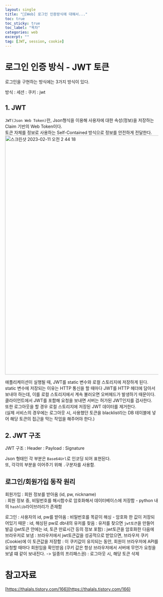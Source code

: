 ```yaml
---
layout: single
title: "📘[Web] 로그인 인증방식에 대해서..."
toc: true
toc_sticky: true
toc_label: "목차"
categories: web
excerpt: ""
tag: [JWT, session, cookie]
---
```


# 로그인 인증 방식 - JWT 토큰
로그인을 구현하는 방식에는 3가지 방식이 있다.  

방식
: 세션
: 쿠키
: jwt

## 1. JWT
`JWT(Json Web Token)`란, Json형식을 이용해 사용자에 대한 속성(정보)을 저장하는 Claim 기반의 Web Token이다.  
토큰 자체를 정보로 사용하는 Self-Contained 방식으로 정보를 안전하게 전달한다.  
<img width="782" alt="스크린샷 2023-02-11 오전 2 44 18" src="https://user-images.githubusercontent.com/104587537/218160212-c5d38c33-2f92-4eec-81fa-bb03e1c3ae3d.png">
<br>

애플리케이션이 실행될 때, JWT를 static 변수와 로컬 스토리지에 저장하게 된다.  
static 변수에 저장되는 이유는 HTTP 통신을 할 때마다 JWT를 HTTP 헤더에 담아서 보내야 하는데, 이를 로컬 스토리지에서 계속 불러오면 오버헤드가 발생하기 때문이다.  
클라이언트에서 JWT를 포함해 요청을 보내면 서버는 허가된 JWT인지를 검사한다.  
또한 로그아웃을 할 경우 로컬 스토리지에 저장된 JWT 데이터를 제거한다.  
(실제 서비스의 경우에는 로그아웃 시, 사용했던 토큰을 blacklist라는 DB 테이블에 넣어 해당 토큰의 접근을 막는 작업을 해주어야 한다.)

## 2. JWT 구조

JWT 구조
: Header
: Payload
: Signature

Json 형태인 각 부분은 `Base64Url`로 인코딩 되어 표현된다.  
또, 각각의 부분을 이어주기 위해 `.`구분자를 사용함.  


## 로그인/회원가입 동작 원리

회원가입
: 회원 정보를 받아옴 (id, pw, nickname)  
: 회원 정보 중, 비밀번호를 해시함수로 암호화해서 데이터베이스에 저장함 - python 내의 `hashlib`라이브러리가 존재함
<br>

로그인
: 사용자의 id, pw를 받아옴
: 비밀번호를 똑같이 해싱 - 암호화 한 값이 저장되어있기 때문
: id, 해싱된 pw로 db내의 유저를 찾음
: 유저를 찾으면 `jwt토큰`을 만들어 발급 (jwt토큰 안에는 id, 토큰 만료시간 등의 정보 포함)
: jwt토큰을 암호화한 다음에 브라우저로 보냄
: 브라우저에서 jwt토큰값을 성공적으로 받았으면, 브라우저 쿠키(Cookie)에 이 토큰값을 저장함
: 이 쿠키값이 유지되는 동안, 회원이 브라우저에 API를 요청할 때마다 회원임을 확인받음 (쿠키 값은 항상 브라우저에서 서버에 무언가 요청을 보낼 떄 같이 보내진다. -> 일종의 프리패스권)
: 로그아웃 시, 해당 토큰 삭제

# 참고자료
[https://thalals.tistory.com/166](https://thalals.tistory.com/166)  